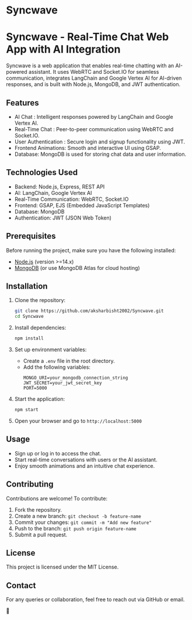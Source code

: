 # Syncwave

# Syncwave - Real-Time Chat Web App with AI Integration

Syncwave is a web application that enables real-time chatting with an AI-powered assistant. It uses WebRTC and Socket.IO for seamless communication, integrates LangChain and Google Vertex AI for AI-driven responses, and is built with Node.js, MongoDB, and JWT authentication.

## Features
-  AI Chat : Intelligent responses powered by LangChain and Google Vertex AI.
- Real-Time Chat : Peer-to-peer communication using WebRTC and Socket.IO.
- User Authentication : Secure login and signup functionality using JWT.
- Frontend Animations: Smooth and interactive UI using GSAP.
- Database: MongoDB is used for storing chat data and user information.

## Technologies Used
- Backend: Node.js, Express, REST API
- AI: LangChain, Google Vertex AI
- Real-Time Communication: WebRTC, Socket.IO
- Frontend: GSAP, EJS (Embedded JavaScript Templates)
- Database: MongoDB
- Authentication: JWT (JSON Web Token)

## Prerequisites
Before running the project, make sure you have the following installed:
- [Node.js](https://nodejs.org/) (version >=14.x)
- [MongoDB](https://www.mongodb.com/) (or use MongoDB Atlas for cloud hosting)

## Installation
1. Clone the repository:
   ```bash
   git clone https://github.com/aksharbisht2002/Syncwave.git
   cd Syncwave
   ```

2. Install dependencies:
   ```bash
   npm install
   ```

3. Set up environment variables:
   - Create a `.env` file in the root directory.
   - Add the following variables:
     ```env
     MONGO_URI=your_mongodb_connection_string
     JWT_SECRET=your_jwt_secret_key
     PORT=5000
     ```

4. Start the application:
   ```bash
   npm start
   ```

5. Open your browser and go to `http://localhost:5000`

## Usage
- Sign up or log in to access the chat.
- Start real-time conversations with users or the AI assistant.
- Enjoy smooth animations and an intuitive chat experience.

## Contributing
Contributions are welcome! To contribute:
1. Fork the repository.
2. Create a new branch: `git checkout -b feature-name`
3. Commit your changes: `git commit -m "Add new feature"`
4. Push to the branch: `git push origin feature-name`
5. Submit a pull request.

## License
This project is licensed under the MIT License.

## Contact
For any queries or collaboration, feel free to reach out via GitHub or email.

🚀

